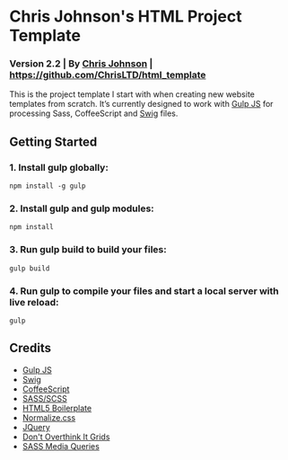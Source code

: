 # Chris Johnson's HTML Project Template
### Version 2.2 | By [Chris Johnson](http://chrisltd.com) | https://github.com/ChrisLTD/html_template

This is the project template I start with when creating new website templates from scratch. It’s currently designed to work with [Gulp JS](http://gulpjs.com) for processing Sass, CoffeeScript and [Swig](http://paularmstrong.github.io/swig/) files.

## Getting Started

### 1. Install gulp globally:

```
npm install -g gulp
```

### 2. Install gulp and gulp modules:

```
npm install
```

### 3. Run gulp build to build your files:
```
gulp build
```

### 4. Run gulp to compile your files and start a local server with live reload:

```
gulp
```

## Credits
* [Gulp JS](http://gulpjs.com)
* [Swig](http://paularmstrong.github.io/swig/)
* [CoffeeScript](http://coffeescript.org)
* [SASS/SCSS](http://sass-lang.com)
* [HTML5 Boilerplate](https://github.com/h5bp/html5-boilerplate)
* [Normalize.css](https://github.com/necolas/normalize.css/)
* [JQuery](http://jquery.com)
* [Don't Overthink It Grids](http://css-tricks.com/dont-overthink-it-grids/)
* [SASS Media Queries](https://github.com/jcroft/jeffcroft-css-framework-v2/blob/master/framework/css/contrib/_media_queries.sass)
